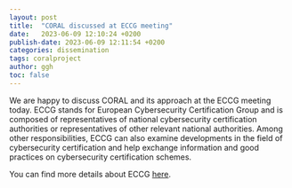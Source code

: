 ```yaml
---
layout: post
title:  "CORAL discussed at ECCG meeting"
date:   2023-06-09 12:10:24 +0200
publish-date: 2023-06-09 12:11:54 +0200
categories: dissemination
tags: coralproject
author: ggh
toc: false
---
```


We are happy to discuss CORAL and its approach at the ECCG meeting today. ECCG stands for European Cybersecurity Certification Group and is composed of representatives of national cybersecurity certification authorities or representatives of other relevant national authorities. Among other responsibilities, ECCG can also examine developments in the field of cybersecurity certification and help exchange information and good practices on cybersecurity certification schemes.

You can find more details about ECCG [here](https://digital-strategy.ec.europa.eu/en/policies/cybersecurity-certification-group).
